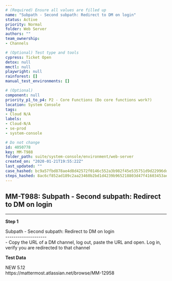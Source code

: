 ```yaml
---
# (Required) Ensure all values are filled up
name: "Subpath - Second subpath: Redirect to DM on login"
status: Active
priority: Normal
folder: Web Server
authors: ""
team_ownership: 
- Channels

# (Optional) Test type and tools
cypress: Ticket Open
detox: null
mmctl: null
playwright: null
rainforest: []
manual_test_environments: []

# (Optional)
component: null
priority_p1_to_p4: P2 - Core Functions (Do core functions work?)
location: System Console
tags: 
- Cloud N/A
labels: 
- Cloud-N/A
- se-prod
- system-console

# Do not change
id: 4050778
key: MM-T988
folder_path: suite/system-console/environment/web-server
created_on: "2020-01-21T19:55:22Z"
last_updated: ""
case_hashed: bc9a57fbd878ae4d8d42572f0146c552a3b982f45e535751d9d22996ddae6f9e91f80aae90222e8e55b077176cc851e8
steps_hashed: 8ac6cf852ad189c2aa23460b2bd1d4239b965218803d47f41603453ae4311acf69d22699ea853115e892605b5ceac6c0
---
```


## MM-T988: Subpath - Second subpath: Redirect to DM on login

---

**Step 1**

Subpath - Second subpath: Redirect to DM on login\
\--------------------\
\- Copy the URL of a DM channel, log out, paste the URL and open. Log in, verify you are redirected to that channel

**Test Data**

NEW 5.12\
https\://mattermost.atlassian.net/browse/MM-12958
